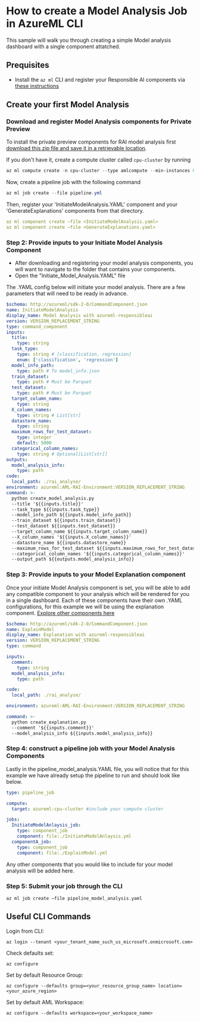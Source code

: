 # How to create a Model Analysis Job in AzureML CLI

This sample will walk you through creating a simple Model analysis dashboard with a single component attatched.
## Prequisites

- Install the ``` az ml ``` CLI and register your Responsible AI components via [these instructions](https://github.com/Azure/RAI-vNext-Preview/blob/main/docs/Setup.md)



## Create your first Model Analysis
### Download and register Model Analysis components for Private Preview
To install the private preview components for RAI model analysis first [download this zip file and save it in a retrievable location]().

If you don't have it, create a compute cluster called ```cpu-cluster``` by running
``` Powershell
az ml compute create -n cpu-cluster --type amlcompute --min-instances 0 --max-instances 10
```
Now, create a pipeline job with the following command
``` Powershell
az ml job create --file pipeline.yml
```

Then, register your 'InitiateModelAnalysis.YAML' component and your 'GenerateExplanations' components from that directory. 
```YAML
az ml component create –file <InitiateModelAnalysis.yaml>
az ml component create –file <GenerateExplanations.yaml>
```

### Step 2: Provide inputs to your Initiate Model Analysis Component
- After downloading and registering your model analysis components, you will want to navigate to the folder that contains your components.
- Open the "Initiate_Model_Analysis.YAML" file


The .YAML config below will initiate your model analysis. There are a few parameters that will need to be ready in advance.

```YAML
$schema: http://azureml/sdk-2-0/CommandComponent.json
name: InitiateModelAnalysis
display_name: Model Analysis with azureml-responsibleai
version: VERSION_REPLACEMENT_STRING
type: command_component
inputs:
  title:
    type: string
  task_type:
    type: string # [classification, regression]
    enum: ['classification', 'regression']
  model_info_path:
    type: path # To model_info.json
  train_dataset:
    type: path # Must be Parquet
  test_dataset:
    type: path # Must be Parquet
  target_column_name:
    type: string
  X_column_names:
    type: string # List[str]
  datastore_name:
    type: string
  maximum_rows_for_test_dataset:
    type: integer
    default: 5000
  categorical_column_names:
    type: string # Optional[List[str]]
outputs:
  model_analysis_info:
    type: path
code:
  local_path: ./rai_analyse/
environment: azureml:AML-RAI-Environment:VERSION_REPLACEMENT_STRING
command: >-
  python create_model_analysis.py
  --title '${{inputs.title}}'
  --task_type ${{inputs.task_type}}
  --model_info_path ${{inputs.model_info_path}}
  --train_dataset ${{inputs.train_dataset}}
  --test_dataset ${{inputs.test_dataset}}
  --target_column_name ${{inputs.target_column_name}}
  --X_column_names '${{inputs.X_column_names}}'
  --datastore_name ${{inputs.datastore_name}}
  --maximum_rows_for_test_dataset ${{inputs.maximum_rows_for_test_dataset}}
  --categorical_column_names '${{inputs.categorical_column_names}}'
  --output_path ${{outputs.model_analysis_info}}
```

### Step 3: Provide inputs to your Model Explanation component
Once your initiate Model Analysis component is set, you will be able to add any compatible component to your analysis which will be rendered for you in a single dashboard. Each of these components have their own .YAML configurations, for this example we will be using the explanation component. [Explore other components here]()

``` YAML
$schema: http://azureml/sdk-2-0/CommandComponent.json
name: ExplainModel
display_name: Explanation with azureml-responsibleai
version: VERSION_REPLACEMENT_STRING
type: command

inputs:
  comment:
    type: string
  model_analysis_info:
    type: path

code:
  local_path: ./rai_analyse/

environment: azureml:AML-RAI-Environment:VERSION_REPLACEMENT_STRING

command: >-
  python create_explanation.py
  --comment '${{inputs.comment}}'
  --model_analysis_info ${{inputs.model_analysis_info}}

```

### Step 4: construct a pipeline job with your Model Analysis Components
Lastly in the pipeline_model_analysis.YAML file, you will notice that for this example we have already setup the pipeline to run and should look like below.
```YAML
type: pipeline_job

compute:
  target: azureml:cpu-cluster #include your compute cluster

jobs:
  InitiateModelAnlaysis_job:
    type: component_job
    component: file:./InitiateModelAnlaysis.yml
  componentA_job:
    type: component_job
    component: file:./ExplainModel.yml
```
Any other components that you would like to include for your model analysis will be added here.

### Step 5: Submit your job through the CLI
```
az ml job create –file pipeline_model_analysis.yaml
```


## Useful CLI Commands

Login from CLI:
```CLI
az login --tenant <your_tenant_name_such_us_microsoft.onmicrosoft.com>
```
Check defaults set:
```CLI
az configure
```
Set by default Resource Group:
```CLI
az configure --defaults group=<your_resource_group_name> location=<your_azure_region>
```
Set by default AML Workspace:
```CLI
az configure --defaults workspace=<your_workspace_name>
```


